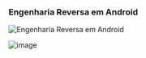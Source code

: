 ### Engenharia Reversa em Android 
![Engenharia Reversa em Android](https://media.giphy.com/media/8VkgrPdxMh0oo/giphy.gif)


![image](https://user-images.githubusercontent.com/37185061/111375404-f5a17d00-867c-11eb-9b4a-351994709a09.png)
